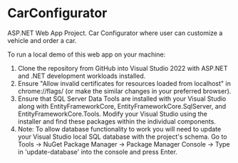 # CarConfigurator
ASP.NET Web App Project. Car Configurator where user can customize a vehicle and order a car.

To run a local demo of this web app on your machine: 
1. Clone the repository from GitHub into Visual Studio 2022 with ASP.NET and .NET development workloads installed.
2. Ensure "Allow invalid certificates for resources loaded from localhost" in chrome://flags/ (or make the similar changes in your preferred browser).
3. Ensure that SQL Server Data Tools are installed with your Visual Studio along with EntityFrameworkCore, EntityFrameworkCore.SqlServer, and EntityFrameworkCore.Tools. Modify your Visual Studio using the installer and find these packages within the individual components.
5. Note: To allow database functionality to work you will need to update your Visual Studio local SQL database with the project's schema. Go to Tools -> NuGet Package Manager -> Package Manager Console -> Type in 'update-database' into the console and press Enter.
